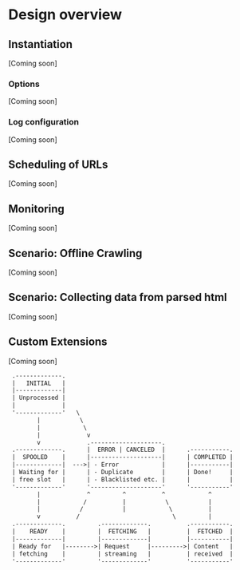 # Design overview



## Instantiation
[Coming soon]

### Options
[Coming soon]

### Log configuration
[Coming soon]

## Scheduling of URLs
[Coming soon]

## Monitoring
[Coming soon]

## Scenario: Offline Crawling
[Coming soon]

## Scenario: Collecting data from parsed html
[Coming soon]

## Custom Extensions
[Coming soon]


```txt
 .-------------.
 |   INITIAL   |
 |-------------|
 | Unprocessed |
 |             |
 '-------------'   \
        |           \
        |            \
        |             v
        v             .--------------------.
 .-------------.      |  ERROR | CANCELED  |      .-----------.
 |  SPOOLED    |      |--------------------|      | COMPLETED |
 |-------------|  --->| - Error            |      |-----------|
 | Waiting for |      | - Duplicate        |      | Done!     |
 | free slot   |      | - Blacklisted etc. |      |           |
 '-------------'      '--------------------'      '-----------'
        |             ^         ^          ^            ^
        |            /          |           \           |
        |           /           |            \          |
        v          /                          \         |
 .-------------.         .-------------.          .-----------.
 |    READY    |         |  FETCHING   |          |  FETCHED  |
 |-------------|         |-------------|          |-----------|
 | Ready for   |-------->| Request     |--------->| Content   |
 | fetching    |         | streaming   |          | received  |
 '-------------'         '-------------'          '-----------'


```